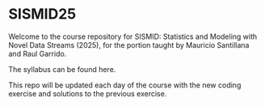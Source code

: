 # SISMID25

Welcome to the course repository for SISMID: Statistics and Modeling with Novel Data Streams (2025), for the portion taught by Mauricio Santillana and Raul Garrido.

The syllabus can be found here.

This repo will be updated each day of the course with the new coding exercise and solutions to the previous exercise.
